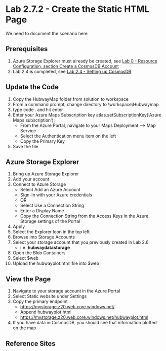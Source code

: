 # Lab 2.7.2 - Create the Static HTML Page
We need to document the scenario here


## Prerequisites
1. Azure Storage Explorer must already be created, see [Lab 0 - Resource Configuration, section Create a CosmosDB Account](https://github.com/Azure/IoT-Pi-Day/tree/master/Lab%200%20-%20Resource%20Configuration#create-a-cosmosdb-account)
2. Lab 2.4 is completed, see [Lab 2.4 - Setting up CosmosDB](https://github.com/Azure/IoT-Pi-Day/tree/master/Lab%202%20-%20Working%20with%20Hubway%20Data/Lab%202.4%20-%20Setting%20up%20CosmosDB)

## Update the Code

1. Copy the HubwayMap folder from solution to workspace
2. From a command prompt, change directory to \workspace\Hubwaymap
3. type code . and hit enter
4. Enter your Azure Maps Subscription key atlas.setSubscriptionKey('Azure Maps subscription');
   * From the Azure Portal, navigate to your Maps Deployment --> Map Service
   * Select the Authentication menu item on the left
   * Copy the Primary Key
5.  Save the file

## Azure Storage Explorer

1.  Bring up Azure Storage Explorer
2.  Add your account
3.  Connect to Azure Storage
    *  Select Add an Azure Account
    *  Sign-In with your Azure credentials
    *  OR
    *  Select Use a Connection String
    *  Enter a Display Name
    *  Copy the Connection String from the Access Keys in the Azure Storage settings of the Portal
4.  Apply
5.  Select the Explorer Icon in the top left
6.  Browse into Storage Accounts
7.  Select your storage account that you previously created in Lab 2.6
    - i.e. **hubwaydatastorage**
8.  Open the Blob Containers
9.  Select $web
10. Upload the hubwayplot.html file into $web

## View the Page

1.  Navigate to your storage account in the Azure Portal
2.  Select Static website under Settings
3.  Copy the primary endpoint
    * https://mystorage.z20.web.core.windows.net/
    * Append hubwayplot.html
    * https://mystorage.z20.web.core.windows.net/hubwayplot.html
4.  If you have data in CosmosDB, you should see that information plotted on the map


## Reference Sites

